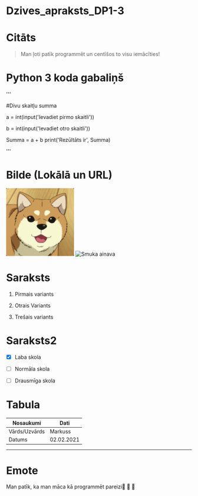 # Dzives_apraksts_DP1-3

# Citāts

>Man ļoti patīk programmēt un centīšos to visu iemācīties!

# Python 3 koda gabaliņš
'''

#Divu skaitļu summa

a = int(input('Ievadiet pirmo skaitli'))

b = int(input('Ievadiet otro skaitli'))

Summa =  a + b
print('Rezūltāts ir', Summa)

'''

# Bilde (Lokālā un URL)

![Sunīša bilde](sunits.jpg)
![Smuka ainava](https://img3.spoki.lv/upload2/articles/83/835380/images/Labakas-ainavu-bildes-3.jpg)

# Saraksts

1. Pirmais variants

2. Otrais Variants

3. Trešais variants

# Saraksts2

- [x] Laba skola

- [ ] Normāla skola

- [ ] Drausmīga skola

# Tabula
| Nosaukumi | Dati |
| ----------- | ----------- |
| Vārds/Uzvārds | Markuss |
| Datums | 02.02.2021 | 

---
# Emote

Man patīk, ka man māca kā programmēt pareizi:smiling_face_with_three_hearts: :smiling_face_with_three_hearts: :smiling_face_with_three_hearts: